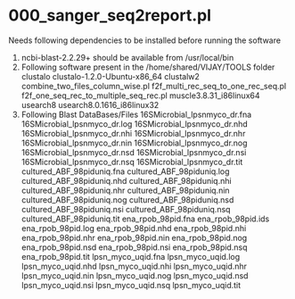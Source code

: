000_sanger_seq2report.pl
========================
Needs following dependencies to be installed before running the software
1. ncbi-blast-2.2.29+
	should be available from /usr/local/bin
2. Following software present in the /home/shared/VIJAY/TOOLS folder
	clustalo
	clustalo-1.2.0-Ubuntu-x86_64
	clustalw2
	combine_two_files_column_wise.pl
	f2f_multi_rec_seq_to_one_rec_seq.pl
	f2f_one_seq_rec_to_multiple_seq_rec.pl
	muscle3.8.31_i86linux64
	usearch8
	usearch8.0.1616_i86linux32
3. Following Blast DataBases/Files
	16SMicrobial_lpsnmyco_dr.fna
	16SMicrobial_lpsnmyco_dr.log
	16SMicrobial_lpsnmyco_dr.nhd
	16SMicrobial_lpsnmyco_dr.nhi
	16SMicrobial_lpsnmyco_dr.nhr
	16SMicrobial_lpsnmyco_dr.nin
	16SMicrobial_lpsnmyco_dr.nog
	16SMicrobial_lpsnmyco_dr.nsd
	16SMicrobial_lpsnmyco_dr.nsi
	16SMicrobial_lpsnmyco_dr.nsq
	16SMicrobial_lpsnmyco_dr.tit
	cultured_ABF_98piduniq.fna
	cultured_ABF_98piduniq.log
	cultured_ABF_98piduniq.nhd
	cultured_ABF_98piduniq.nhi
	cultured_ABF_98piduniq.nhr
	cultured_ABF_98piduniq.nin
	cultured_ABF_98piduniq.nog
	cultured_ABF_98piduniq.nsd
	cultured_ABF_98piduniq.nsi
	cultured_ABF_98piduniq.nsq
	cultured_ABF_98piduniq.tit
	ena_rpob_98pid.fna
	ena_rpob_98pid.ids
	ena_rpob_98pid.log
	ena_rpob_98pid.nhd
	ena_rpob_98pid.nhi
	ena_rpob_98pid.nhr
	ena_rpob_98pid.nin
	ena_rpob_98pid.nog
	ena_rpob_98pid.nsd
	ena_rpob_98pid.nsi
	ena_rpob_98pid.nsq
	ena_rpob_98pid.tit
	lpsn_myco_uqid.fna
	lpsn_myco_uqid.log
	lpsn_myco_uqid.nhd
	lpsn_myco_uqid.nhi
	lpsn_myco_uqid.nhr
	lpsn_myco_uqid.nin
	lpsn_myco_uqid.nog
	lpsn_myco_uqid.nsd
	lpsn_myco_uqid.nsi
	lpsn_myco_uqid.nsq
	lpsn_myco_uqid.tit
